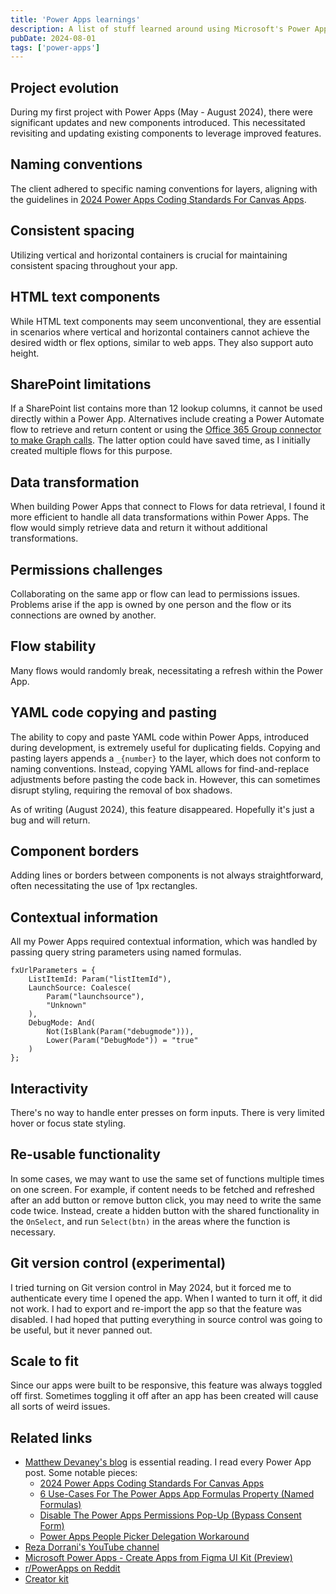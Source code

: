 ```yaml
---
title: 'Power Apps learnings'
description: A list of stuff learned around using Microsoft's Power Apps.
pubDate: 2024-08-01
tags: ['power-apps']
---
```


## Project evolution

During my first project with Power Apps (May - August 2024), there were significant updates and new components introduced. This necessitated revisiting and updating existing components to leverage improved features.

## Naming conventions

The client adhered to specific naming conventions for layers, aligning with the guidelines in [2024 Power Apps Coding Standards For Canvas Apps](https://www.matthewdevaney.com/power-apps-coding-standards-for-canvas-apps/).

## Consistent spacing

Utilizing vertical and horizontal containers is crucial for maintaining consistent spacing throughout your app.

## HTML text components

While HTML text components may seem unconventional, they are essential in scenarios where vertical and horizontal containers cannot achieve the desired width or flex options, similar to web apps. They also support auto height.

## SharePoint limitations

If a SharePoint list contains more than 12 lookup columns, it cannot be used directly within a Power App. Alternatives include creating a Power Automate flow to retrieve and return content or using the [Office 365 Group connector to make Graph calls](https://www.menzel.it/post/2023/08/powerappssearchgraphapi/). The latter option could have saved time, as I initially created multiple flows for this purpose.

## Data transformation

When building Power Apps that connect to Flows for data retrieval, I found it more efficient to handle all data transformations within Power Apps. The flow would simply retrieve data and return it without additional transformations.

## Permissions challenges

Collaborating on the same app or flow can lead to permissions issues. Problems arise if the app is owned by one person and the flow or its connections are owned by another.

## Flow stability

Many flows would randomly break, necessitating a refresh within the Power App.

## YAML code copying and pasting

The ability to copy and paste YAML code within Power Apps, introduced during development, is extremely useful for duplicating fields. Copying and pasting layers appends a `_{number}` to the layer, which does not conform to naming conventions. Instead, copying YAML allows for find-and-replace adjustments before pasting the code back in. However, this can sometimes disrupt styling, requiring the removal of box shadows.

As of writing (August 2024), this feature disappeared. Hopefully it's just a bug and will return.

## Component borders

Adding lines or borders between components is not always straightforward, often necessitating the use of 1px rectangles.

## Contextual information

All my Power Apps required contextual information, which was handled by passing query string parameters using named formulas.

```powerquery
fxUrlParameters = {
    ListItemId: Param("listItemId"),
    LaunchSource: Coalesce(
        Param("launchsource"),
        "Unknown"
    ),
    DebugMode: And(
        Not(IsBlank(Param("debugmode"))),
        Lower(Param("DebugMode")) = "true"
    )
};
```

## Interactivity

There's no way to handle enter presses on form inputs. There is very limited hover or focus state styling.

## Re-usable functionality

In some cases, we may want to use the same set of functions multiple times on one screen. For example, if content needs to be fetched and refreshed after an add button or remove button click, you may need to write the same code twice. Instead, create a hidden button with the shared functionality in the `OnSelect`, and run `Select(btn)` in the areas where the function is necessary.

## Git version control (experimental)

I tried turning on Git version control in May 2024, but it forced me to authenticate every time I opened the app. When I wanted to turn it off, it did not work. I had to export and re-import the app so that the feature was disabled. I had hoped that putting everything in source control was going to be useful, but it never panned out.

## Scale to fit

Since our apps were built to be responsive, this feature was always toggled off first. Sometimes toggling it off after an app has been created will cause all sorts of weird issues.

## Related links

- [Matthew Devaney's blog](https://www.matthewdevaney.com/) is essential reading. I read every Power App post. Some notable pieces:
  - [2024 Power Apps Coding Standards For Canvas Apps](https://www.matthewdevaney.com/power-apps-coding-standards-for-canvas-apps/)
  - [6 Use-Cases For The Power Apps App Formulas Property (Named Formulas)](https://www.matthewdevaney.com/6-use-cases-for-the-power-apps-app-formulas-property-named-formulas/)
  - [Disable The Power Apps Permissions Pop-Up (Bypass Consent Form)](https://www.matthewdevaney.com/disable-the-power-apps-permissions-pop-up-bypass-consent-form/)
  - [Power Apps People Picker Delegation Workaround](https://www.matthewdevaney.com/power-apps-people-picker-delegation-workaround/)
- [Reza Dorrani's YouTube channel](https://www.youtube.com/@RezaDorrani)
- [Microsoft Power Apps - Create Apps from Figma UI Kit (Preview)](https://www.figma.com/community/file/1110934196623232680/microsoft-power-apps-create-apps-from-figma-ui-kit-preview)
- [r/PowerApps on Reddit](https://www.reddit.com/r/PowerApps/)
- [Creator kit](https://learn.microsoft.com/en-us/power-platform/guidance/creator-kit/overview)
